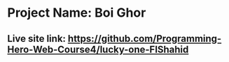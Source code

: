 # Project Name: Boi Ghor

## Live site link: https://github.com/Programming-Hero-Web-Course4/lucky-one-FIShahid